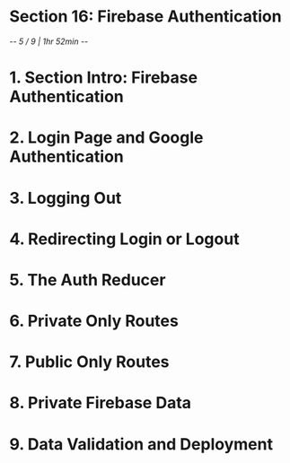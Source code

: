 # Section 16: Firebase Authentication
*-- 5 / 9 | 1hr 52min --*

# 1. Section Intro: Firebase Authentication

# 2. Login Page and Google Authentication

# 3. Logging Out

# 4. Redirecting Login or Logout

# 5. The Auth Reducer

# 6. Private Only Routes

# 7. Public Only Routes

# 8. Private Firebase Data

# 9. Data Validation and Deployment
